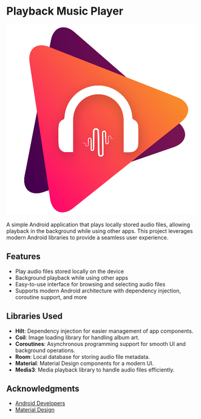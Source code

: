 # Playback Music Player

![Logo](/logo.png)


A simple Android application that plays locally stored audio files, allowing playback in the background while using other apps. This project leverages modern Android libraries to provide a seamless user experience.

## Features

- Play audio files stored locally on the device
- Background playback while using other apps
- Easy-to-use interface for browsing and selecting audio files
- Supports modern Android architecture with dependency injection, coroutine support, and more

## Libraries Used

- **Hilt**: Dependency injection for easier management of app components.
- **Coil**: Image loading library for handling album art.
- **Coroutines**: Asynchronous programming support for smooth UI and background operations.
- **Room**: Local database for storing audio file metadata.
- **Material**: Material Design components for a modern UI.
- **Media3**: Media playback library to handle audio files efficiently.

## Acknowledgments

- [Android Developers](https://developer.android.com/)
- [Material Design](https://material.io/design)
